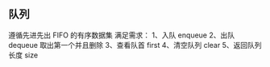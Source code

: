 ## **队列**

遵循先进先出 FIFO 的有序数据集
满足需求：
1、入队 enqueue
2、出队 dequeue 取出第一个并且删除
3、查看队首 first
4、清空队列 clear
5、返回队列长度 size
